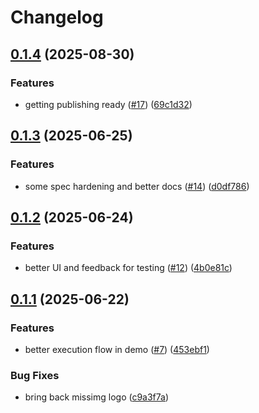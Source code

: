 # Changelog

## [0.1.4](https://github.com/sdlp-org/sdlp/compare/sdlp-demo-v0.1.3...sdlp-demo-v0.1.4) (2025-08-30)


### Features

* getting publishing ready ([#17](https://github.com/sdlp-org/sdlp/issues/17)) ([69c1d32](https://github.com/sdlp-org/sdlp/commit/69c1d3267dabaf035a047c66242fca9f5f70c173))

## [0.1.3](https://github.com/sdlp-org/sdlp/compare/sdlp-demo-v0.1.2...sdlp-demo-v0.1.3) (2025-06-25)

### Features

- some spec hardening and better docs ([#14](https://github.com/sdlp-org/sdlp/issues/14)) ([d0df786](https://github.com/sdlp-org/sdlp/commit/d0df786c9396ebfac7012061fb937192126fe872))

## [0.1.2](https://github.com/sdlp-org/sdlp/compare/sdlp-demo-v0.1.1...sdlp-demo-v0.1.2) (2025-06-24)

### Features

- better UI and feedback for testing ([#12](https://github.com/sdlp-org/sdlp/issues/12)) ([4b0e81c](https://github.com/sdlp-org/sdlp/commit/4b0e81c7dde9d36a7919cf8f292e8657f1fd6690))

## [0.1.1](https://github.com/sdlp-org/sdlp/compare/sdlp-demo-v0.1.0...sdlp-demo-v0.1.1) (2025-06-22)

### Features

- better execution flow in demo ([#7](https://github.com/sdlp-org/sdlp/issues/7)) ([453ebf1](https://github.com/sdlp-org/sdlp/commit/453ebf11e7d1ce83e1a461edff0d6f1d5ae813e4))

### Bug Fixes

- bring back missimg logo ([c9a3f7a](https://github.com/sdlp-org/sdlp/commit/c9a3f7aecf8b2c735df5daee62e46c2e4b879868))
